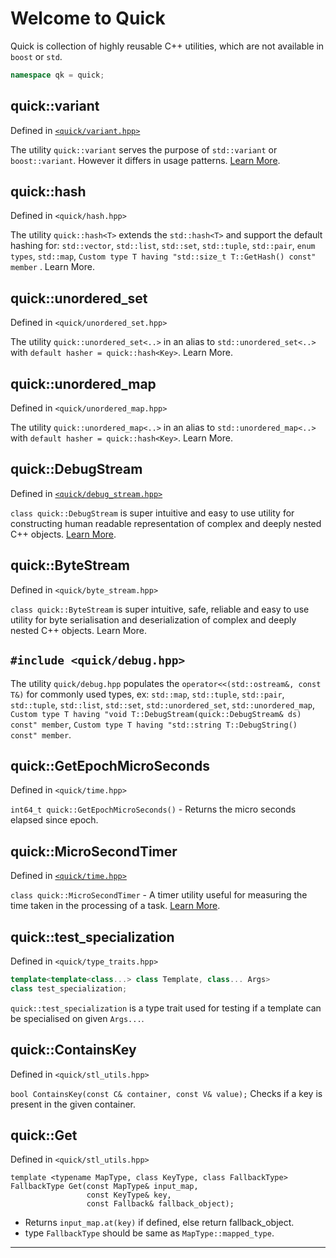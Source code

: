 # Welcome to Quick
Quick is collection of highly reusable C++ utilities, which are not available in `boost` or `std`.
```c++
namespace qk = quick;
```

quick::variant
--------------------------
Defined in [`<quick/variant.hpp>`](docs/variant.md)

The utility `quick::variant` serves the purpose of `std::variant` or `boost::variant`. However it differs in usage patterns. [Learn More](docs/variant.md).



quick::hash
--------------------------
Defined in `<quick/hash.hpp>`

The utility `quick::hash<T>` extends the  `std::hash<T>` and support the default hashing for: `std::vector`, `std::list`,  `std::set`, `std::tuple`, `std::pair`, `enum types`, `std::map`, `Custom type T having "std::size_t T::GetHash() const" member` . Learn More.

quick::unordered_set
--------------------------
Defined in `<quick/unordered_set.hpp>`

The utility `quick::unordered_set<..>` in an alias to `std::unordered_set<..>` with `default hasher = quick::hash<Key>`.
Learn More.


quick::unordered_map
--------------------------
Defined in `<quick/unordered_map.hpp>`

The utility `quick::unordered_map<..>` in an alias to `std::unordered_map<..>` with `default hasher = quick::hash<Key>`. Learn More.


quick::DebugStream
--------------------------
Defined in [`<quick/debug_stream.hpp>`](docs/debug_stream.md)

`class quick::DebugStream` is super intuitive and easy to use utility for constructing human readable representation of complex and deeply nested C++ objects. [Learn More](docs/debug_stream.md).

quick::ByteStream
--------------------------
Defined in `<quick/byte_stream.hpp>`

`class quick::ByteStream` is super intuitive, safe, reliable and easy to use utility for byte serialisation and deserialization of complex and deeply nested C++ objects. Learn More.

`#include <quick/debug.hpp>`
--------------------------
 The utility `quick/debug.hpp` populates the
 `operator<<(std::ostream&, const T&)` for commonly used types, ex: `std::map`, `std::tuple`, `std::pair`, `std::tuple`, `std::list`, `std::set`, `std::unordered_set`, `std::unordered_map`, 
 `Custom type T having "void T::DebugStream(quick::DebugStream& ds) const" member`, 
 `Custom type T having "std::string T::DebugString() const" member`. 

quick::GetEpochMicroSeconds
--------------------------
Defined in `<quick/time.hpp>`

`int64_t quick::GetEpochMicroSeconds()` - Returns the micro seconds elapsed since epoch.

quick::MicroSecondTimer
--------------------------
Defined in [`<quick/time.hpp>`](docs/micro_second_timer.md)

`class quick::MicroSecondTimer` - A timer utility useful for measuring the time taken in the processing of a task. [Learn More](docs/micro_second_timer.md).

quick::test_specialization
--------------------------
Defined in `<quick/type_traits.hpp>`

```C++
template<template<class...> class Template, class... Args>
class test_specialization;
```
`quick::test_specialization` is a type trait used for testing if a template can be specialised on given `Args...`. 

quick::ContainsKey
-------------------------
Defined in `<quick/stl_utils.hpp>`

`bool ContainsKey(const C& container, const V& value);`
Checks if a key is present in the given container.

quick::Get
-------------
Defined in `<quick/stl_utils.hpp>`
```
template <typename MapType, class KeyType, class FallbackType>
FallbackType Get(const MapType& input_map,
                 const KeyType& key,
                 const Fallback& fallback_object);
```

- Returns `input_map.at(key)` if defined, else return fallback_object.
- type `FallbackType` should be same as `MapType::mapped_type`.



------------------------------------------------------------------
